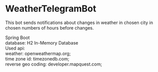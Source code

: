 # WeatherTelegramBot
This bot sends notifications about changes in weather in chosen city in chosen numbers of hours before changes.

Spring Boot\
database: H2 In-Memory Database\
Used api:\
weather: openweathermap.org;\
time zone id: timezonedb.com;\
reverse geo coding: developer.mapquest.com;